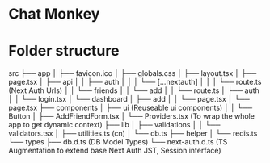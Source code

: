 # Chat Monkey

# Folder structure

src
├── app
│   ├── favicon.ico
│   ├── globals.css
│   ├── layout.tsx
│   ├── page.tsx
│   ├── api
│   │   ├── auth
│   │   │   └── [...nextauth]
│   │   │       └── route.ts (Next Auth Urls)
│   │   └── friends
│   │       └── add
│   │           └── route.ts
│   ├── auth
│   │   └── login.tsx
│   └── dashboard
│       ├── add
│       │   └── page.tsx
│       └── page.tsx
├── components
│   ├── ui (Reuseable ui components)
│   │   └── Button
│   ├── AddFriendForm.tsx
│   └── Providers.tsx (To wrap the whole app to get dynamic context)
├── lib
│   ├── validations
│   │   └── validators.tsx
│   ├── utilities.ts (cn)
│   └── db.ts
├── helper
│   └── redis.ts
└── types
    ├── db.d.ts (DB Model Types)
    └── next-auth.d.ts (TS Augmentation to extend base Next Auth JST, Session interface)
